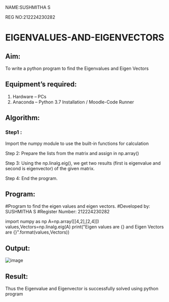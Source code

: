 NAME:SUSHMITHA S

REG NO:212224230282


# EIGENVALUES-AND-EIGENVECTORS
## Aim:
To write a python program to find the Eigenvalues and Eigen Vectors
## Equipment’s required:
1. 	Hardware – PCs
2. 	Anaconda – Python 3.7 Installation / Moodle-Code Runner
## Algorithm:
### Step1 :
Import the numpy module to use the built-in functions for calculation

Step 2:
Prepare the lists from the matrix and assign in np.array()

Step 3:
Using the np.linalg.eig(), we get two results (first is eigenvalue and second is eigenvector) of the given matrix.

Step 4:
End the program.

## Program:

#Program to find the eigen values and eigen vectors.
#Developed by: SUSHMITHA S
#Register Number: 212224230282
 
import numpy as np
A=np.array([[4,2],[2,4]])
values,Vectors=np.linalg.eig(A)
print("Eigen values are {} and Eigen Vectors are {}".format(values,Vectors))

## Output:


![image](https://github.com/user-attachments/assets/cb4e8164-f81d-4edf-898e-fb61eb655597)


## Result:
Thus the Eigenvalue and Eigenvector is successfully solved using python program
